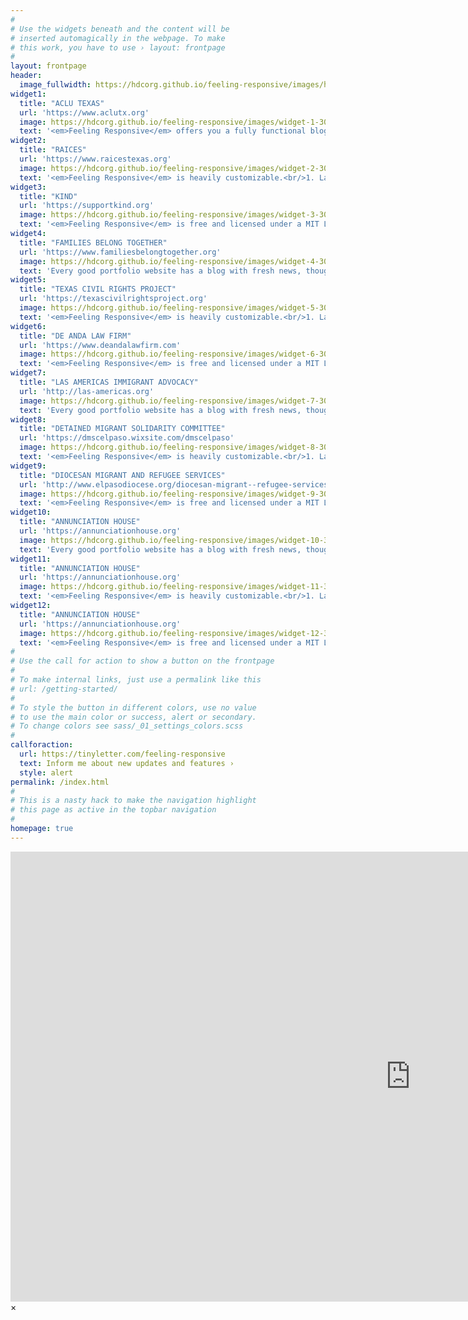 ```yaml
---
#
# Use the widgets beneath and the content will be
# inserted automagically in the webpage. To make
# this work, you have to use › layout: frontpage
#
layout: frontpage
header:
  image_fullwidth: https://hdcorg.github.io/feeling-responsive/images/header_unsplash_12.jpg
widget1:
  title: "ACLU TEXAS"
  url: 'https://www.aclutx.org'
  image: https://hdcorg.github.io/feeling-responsive/images/widget-1-302x182.jpg
  text: '<em>Feeling Responsive</em> offers you a fully functional blog with an archive page to give readers a quick overview of all your posts.'
widget2:
  title: "RAICES"
  url: 'https://www.raicestexas.org'
  image: https://hdcorg.github.io/feeling-responsive/images/widget-2-302x182.jpg
  text: '<em>Feeling Responsive</em> is heavily customizable.<br/>1. Language-Support :)<br/>2. Optimized for speed and it&#39;s responsive.<br/>3. Built on <a href="http://foundation.zurb.com/">Foundation Framework</a>.<br/>4. Seven different Headers.<br/>5. Customizable navigation, footer,...'
widget3:
  title: "KIND"
  url: 'https://supportkind.org'
  image: https://hdcorg.github.io/feeling-responsive/images/widget-3-302x182.jpg
  text: '<em>Feeling Responsive</em> is free and licensed under a MIT License. Make it your own and start building. Grab the <a href="https://github.com/Phlow/feeling-responsive/tree/bare-bones-version">Bare-Bones-Version</a> for a fresh start or learn how to use it with the <a href="https://github.com/Phlow/feeling-responsive/tree/gh-pages">education-version</a> with sample posts and images. Then tell me via Twitter <a href="http://twitter.com/phlow">@phlow</a>.'
widget4:
  title: "FAMILIES BELONG TOGETHER"
  url: 'https://www.familiesbelongtogether.org'
  image: https://hdcorg.github.io/feeling-responsive/images/widget-4-302x182.jpg
  text: 'Every good portfolio website has a blog with fresh news, thoughts and develop&shy;ments of your activities. <em>Feeling Responsive</em> offers you a fully functional blog with an archive page to give readers a quick overview of all your posts.'
widget5:
  title: "TEXAS CIVIL RIGHTS PROJECT"
  url: 'https://texascivilrightsproject.org'
  image: https://hdcorg.github.io/feeling-responsive/images/widget-5-302x182.jpg
  text: '<em>Feeling Responsive</em> is heavily customizable.<br/>1. Language-Support :)<br/>2. Optimized for speed and it&#39;s responsive.<br/>3. Built on <a href="http://foundation.zurb.com/">Foundation Framework</a>.<br/>4. Seven different Headers.<br/>5. Customizable navigation, footer,...'
widget6:
  title: "DE ANDA LAW FIRM"
  url: 'https://www.deandalawfirm.com'
  image: https://hdcorg.github.io/feeling-responsive/images/widget-6-302x182.jpg
  text: '<em>Feeling Responsive</em> is free and licensed under a MIT License. Make it your own and start building. Grab the <a href="https://github.com/Phlow/feeling-responsive/tree/bare-bones-version">Bare-Bones-Version</a> for a fresh start or learn how to use it with the <a href="https://github.com/Phlow/feeling-responsive/tree/gh-pages">education-version</a> with sample posts and images. Then tell me via Twitter <a href="http://twitter.com/phlow">@phlow</a>.'
widget7:
  title: "LAS AMERICAS IMMIGRANT ADVOCACY"
  url: 'http://las-americas.org'
  image: https://hdcorg.github.io/feeling-responsive/images/widget-7-302x182.jpg
  text: 'Every good portfolio website has a blog with fresh news, thoughts and develop&shy;ments of your activities. <em>Feeling Responsive</em> offers you a fully functional blog with an archive page to give readers a quick overview of all your posts.'
widget8:
  title: "DETAINED MIGRANT SOLIDARITY COMMITTEE"
  url: 'https://dmscelpaso.wixsite.com/dmscelpaso'
  image: https://hdcorg.github.io/feeling-responsive/images/widget-8-302x182.jpg
  text: '<em>Feeling Responsive</em> is heavily customizable.<br/>1. Language-Support :)<br/>2. Optimized for speed and it&#39;s responsive.<br/>3. Built on <a href="http://foundation.zurb.com/">Foundation Framework</a>.<br/>4. Seven different Headers.<br/>5. Customizable navigation, footer,...'
widget9:
  title: "DIOCESAN MIGRANT AND REFUGEE SERVICES"
  url: 'http://www.elpasodiocese.org/diocesan-migrant--refugee-services-inc.html'
  image: https://hdcorg.github.io/feeling-responsive/images/widget-9-302x182.jpg
  text: '<em>Feeling Responsive</em> is free and licensed under a MIT License. Make it your own and start building. Grab the <a href="https://github.com/Phlow/feeling-responsive/tree/bare-bones-version">Bare-Bones-Version</a> for a fresh start or learn how to use it with the <a href="https://github.com/Phlow/feeling-responsive/tree/gh-pages">education-version</a> with sample posts and images. Then tell me via Twitter <a href="http://twitter.com/phlow">@phlow</a>.'
widget10:
  title: "ANNUNCIATION HOUSE"
  url: 'https://annunciationhouse.org'
  image: https://hdcorg.github.io/feeling-responsive/images/widget-10-302x182.jpg
  text: 'Every good portfolio website has a blog with fresh news, thoughts and develop&shy;ments of your activities. <em>Feeling Responsive</em> offers you a fully functional blog with an archive page to give readers a quick overview of all your posts.'
widget11:
  title: "ANNUNCIATION HOUSE"
  url: 'https://annunciationhouse.org'
  image: https://hdcorg.github.io/feeling-responsive/images/widget-11-302x182.jpg
  text: '<em>Feeling Responsive</em> is heavily customizable.<br/>1. Language-Support :)<br/>2. Optimized for speed and it&#39;s responsive.<br/>3. Built on <a href="http://foundation.zurb.com/">Foundation Framework</a>.<br/>4. Seven different Headers.<br/>5. Customizable navigation, footer,...'
widget12:
  title: "ANNUNCIATION HOUSE"
  url: 'https://annunciationhouse.org'
  image: https://hdcorg.github.io/feeling-responsive/images/widget-12-302x182.jpg
  text: '<em>Feeling Responsive</em> is free and licensed under a MIT License. Make it your own and start building. Grab the <a href="https://github.com/Phlow/feeling-responsive/tree/bare-bones-version">Bare-Bones-Version</a> for a fresh start or learn how to use it with the <a href="https://github.com/Phlow/feeling-responsive/tree/gh-pages">education-version</a> with sample posts and images. Then tell me via Twitter <a href="http://twitter.com/phlow">@phlow</a>.'
#
# Use the call for action to show a button on the frontpage
#
# To make internal links, just use a permalink like this
# url: /getting-started/
#
# To style the button in different colors, use no value
# to use the main color or success, alert or secondary.
# To change colors see sass/_01_settings_colors.scss
#
callforaction:
  url: https://tinyletter.com/feeling-responsive
  text: Inform me about new updates and features ›
  style: alert
permalink: /index.html
#
# This is a nasty hack to make the navigation highlight
# this page as active in the topbar navigation
#
homepage: true
---
```


<div id="videoModal" class="reveal-modal large" data-reveal="">
  <div class="flex-video widescreen vimeo" style="display: block;">
    <iframe width="1280" height="720" src="https://www.youtube.com/embed/3b5zCFSmVvU" frameborder="0" allowfullscreen></iframe>
  </div>
  <a class="close-reveal-modal">&#215;</a>
</div>
